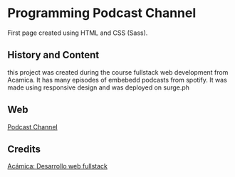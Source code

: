 # Programming Podcast Channel

First page created using HTML and CSS (Sass).

## History and Content
this project was created during the course fullstack web development from Acamica. It has many episodes of embebedd podcasts from spotify. It was made using responsive design and was deployed on surge.ph

## Web
[Podcast Channel](http://simonlc-podcast-channel.surge.sh/)

## Credits
[Acámica: Desarrollo web fullstack](https://www.acamica.com/desarrollo-web-full-stack)
